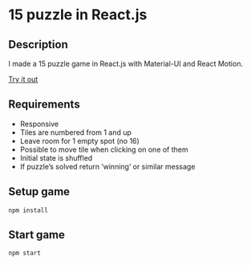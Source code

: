 # 15 puzzle in React.js

## Description

I made a 15 puzzle game in React.js with Material-UI and React Motion.

[Try it out](https://15-puzzle-reactjs.vercel.app/)

## Requirements

- Responsive
- Tiles are numbered from 1 and up
- Leave room for 1 empty spot (no 16)
- Possible to move tile when clicking on one of them
- Initial state is shuffled
- If puzzle’s solved return ’winning’ or similar message

## Setup game

```
npm install
```

## Start game

```
npm start
```
